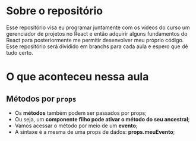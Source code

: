 # Sobre o repositório
Esse repositório visa eu programar juntamente com os vídeos do curso um gerenciador de projetos no React e então adquirir alguns fundamentos do React para posteriormente me permitir desenvolver meu próprio código. Esse repositório será dividido em branchs para cada aula e espero que dê tudo certo.

# O que aconteceu nessa aula

## Métodos por `props`

- Os **métodos** também podem ser passados por props;
- Ou seja, um **componente filho pode ativar o método do seu ancestral**;
- Vamos acessar o método por meio de um **evento**;
- A sintaxe é a mesma de uma props de dados: **props.meuEvento**;